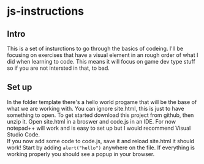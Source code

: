 # js-instructions
## Intro
This is a set of insturctions to go through the basics of codeing. I'll be focusing on exercises that have a visual element in an rough order of what I did when learning to code. This means it will focus on game dev type stuff so if you are not intersted in that, to bad. 

## Set up
In the folder template there's a hello world progame that will be the base of what we are working with. You can ignore site.html, this is just to have something to open. To get started download this project from github, then unzip it. Open site.html in a broswer and code.js in an IDE. For now notepad++ will work and is easy to set up but I would recommend Visual Studio Code. <br>
If you now add some code to code.js, save it and reload site.html it should work! Start by adding `alert("hello")` anywhere on the file. If everything is working properly you should see a popup in your browser.
